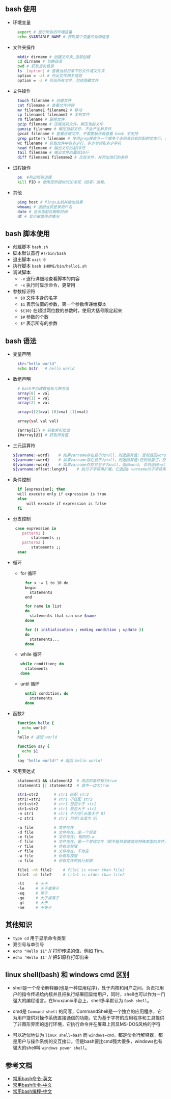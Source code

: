 ## bash 使用

  - 环境变量
    ```bash
      export # 显示所有的环境变量
      echo $VARIABLE_NAME # 获取某个变量的详细信息
    ``` 
    
  - 文件夹操作
    ```bash
      mkdir dirname # 创建文件夹,逐层创建
      cd dirname # 切换目录
      pwd # 获取当前目录
      ls  [option] # 查看当前目录下的文件或文件夹
      option = -al # 列出文件相关信息
      option = -a # 列出所有文件，包括隐藏文件
    ```

  - 文件操作

    ```bash
      touch filename # 创建文件
      cat filename # 查看文件内容
      mv filename1 filename2 # 移动
      cp filename1 filename2 # 复制文件
      rm filename # 删除文件
      gzip filename # 压缩当前文件，解压当前文件
      gunzip filename # 解压当前文件，不会产生新文件
      gzcat filename # 查看压缩文件，不需要解压再查看 bash 不支持
      grep pattern filename # 使用grep搜索与一个或多个正则表达式匹配的文本行，并仅输出匹配的行
      wc filename # 获取文件中有多少行，多少单词和多少字符
      head filename # 输出文件的前10行
      tail filename # 输出文件的最后10行
      diff filename1 filename2 # 比较文件，并列出他们的差异
    ```
  - 进程操作
    ```bash
      ps  #列出所有进程
      kill PID # 使用您所提供的ID杀死（结束）进程。
    ```

  - 其他
    ```bash
      ping host # Pings主机并输出结果
      whoami # 返回当前登录用户名
      date # 显示当前日期和时间
      df # 显示磁盘使用情况

    ```
    
## bash 脚本使用

 - 创建脚本 `bash.sh`
 - 脚本默认首行 `#!/bin/bash` 
 - 退出脚本 `exit 0` 
 - 执行脚本 `bash $HOME/bin/hello1.sh`
 - 调试脚本
   - `-v` 逐行详细地查看脚本的内容
   - `-x` 执行时显示命令，更常用
 - 参数标识符
   - `$0` 文件本身的名字
   - `$1` 表示位置的参数，第一个参数传递给脚本
   - `${10}` 在超过两位数的参数时，使用大括号限定起来
   - `$#`	参数的个数
   - `$*` 表示所有的参数


## bash 语法

  - 变量声明
    ```bash
      str="hello world"
      echo $str   # hello world
    ```

  - 数组声明
    ```bash
      # bash中创建数组有几种方法
      array[0] = val
      array[1] = val
      array[2] = val

      array=([2]=val [0]=val [1]=val)

      array(val val val)

      {array[i]} # 获取索引处值
      {#array[@]} # 获取所有值
    ```
    
  - 三元运算符

    ```bash
    ${varname:-word}    # 如果varname存在且不为null，则返回其值; 否则返回word
    ${varname:=word}    # 如果varname存在且不为null，则返回其值;否则设置它，然后返回其值
    ${varname:+word}    # 如果varname存在并且不为null，返回word; 否则返回null 
    ${varname:offset:length}    # 执行子字符串扩展。它返回$ varname的子字符串，从offset开始，最多为length的字符
    ```
  - 条件控制 
    ```bash
      if [expression]; then
      will execute only if expression is true
      else
          will execute if expression is false
      fi
    ```

  - 分支控制 
    ```bash
     case expression in
        pattern1 )
            statements ;;
        pattern2 )
            statements ;;
      esac
    ```

  - 循环 
    - for 循环
      ```bash
        for x := 1 to 10 do
        begin
          statements
        end

        for name in list
        do
          statements that can use $name
        done

        for (( initialisation ; ending condition ; update ))
        do
          statements...
        done
      ```

    - while 循环
      ```bash
      while condition; do
        statements
      done
      ```

    - until 循环

      ```bash
        until condition; do
          statements
        done
      ```

  - 函数2

    ```bash
      function hello {
        echo world!
      }
      hello # 返回 world

      function say {
        echo $1
      }
      say "hello world!" # 返回 hello world!
    ```

  - 常用表达式

    ```bash
      statement1 && statement2  # 两边的条件都为true
      statement1 || statement2  # 其中一边为true

      str1=str2       # str1 匹配 str2
      str1!=str2      # str1 不匹配 str2
      str1<str2       # str1 是否小于 str2
      str1>str2       # str1 是否大于 str2
      -n str1         # str1 不为空(长度大于 0)
      -z str1         # str1 为空(长度为 0)

      -a file         # 文件存在 
      -d file         # 文件存在，是一个目录 
      -e file         # 文件存在; 相同的-a 
      -f file         # 文件存在，是一个常规文件（即不是目录或其他特殊类型的文件） 
      -r file         # 你有读权限 
      -r file         # 文件存在，不为空 
      -w file         # 你有写权限 
      -x file         # 你有文件的执行权限

      file1 -nt file2     # file1 is newer than file2
      file1 -ot file2     # file1 is older than file2

      -lt     # 小于
      -le     # 小于或等于
      -eq     # 等于
      -ge     # 大于或等于
      -gt     # 大于
      -ne     # 不等于
    ```

## 其他知识

- `type cd` 用于显示命令类型
- 双引号与单引号
- `echo "Hello $1"` // 打印传递的值，例如 Tim。
- `echo 'Hello $1'` // 把$1原样打印出来

## linux shell(bash) 和 windows cmd 区别

- shell是一个命令解释器(也是一种应用程序)，处于内核和用户之间，负责把用户的指令传递给内核并且把执行结果回显给用户，同时，shell也可以作为一门强大的编程语言。在linux/unix平台上，shell多半默认为 `Bash shell`。

- cmd是 `Command shell` 的简写，CommandShell是一个独立的应用程序，它为用户提供对操作系统直接通信的功能，它为基于字符的应用程序和工具提供了非图形界面的运行环境，它执行命令并在屏幕上回显MS-DOS风格的字符

- 可以近似地认为 `linux shell=bash` 而 `windows=cmd`，都是命令行解释器，都是用户与操作系统的交互接口。但是bash要比cmd强大很多，windows也有强大的shell叫 `windows power shell`。

## 参考文档

- [常用bash命令-英文](https://github.com/Idnan/bash-guide)
- [常用bash命令-中文](https://www.cnblogs.com/savorboard/p/bash-guide.html)
- [常用bash编程-中文](https://www.cnblogs.com/qingjiaowoxiaoxioashou/p/7007615.html)
  